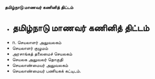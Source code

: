 **தமிழ்நாடு மாணவர் கணினித் திட்டம்**
- # தமிழ்நாடு மாணவர் கணினித் திட்டம்
- n. செயலாளர் அலுவலகம்
- செயலாளர் குழுமம்
- அரசாங்கத் தலைமைச் செயலகம்
- செயலக அலுவலர் தொகுதி
- செயலாண்மையர் அலுவலகம்
- செயலாண்மையர் பணியகக் கட்டிடம்.

